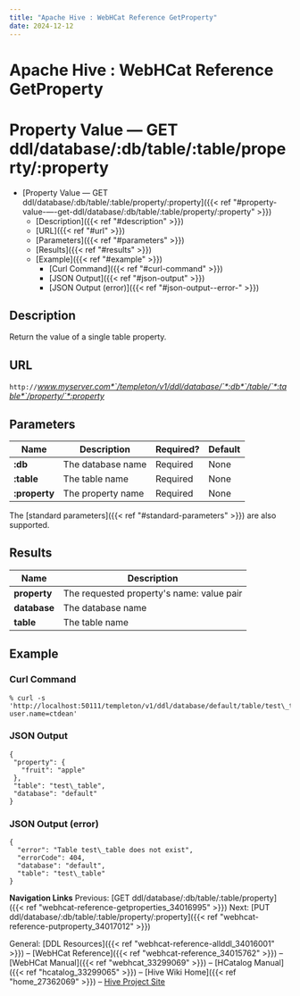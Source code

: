 ```yaml
---
title: "Apache Hive : WebHCat Reference GetProperty"
date: 2024-12-12
---
```










# Apache Hive : WebHCat Reference GetProperty






# Property Value — GET ddl/database/:db/table/:table/property/:property


* [Property Value — GET ddl/database/:db/table/:table/property/:property]({{< ref "#property-value-—-get-ddl/database/:db/table/:table/property/:property" >}})
	+ [Description]({{< ref "#description" >}})
	+ [URL]({{< ref "#url" >}})
	+ [Parameters]({{< ref "#parameters" >}})
	+ [Results]({{< ref "#results" >}})
	+ [Example]({{< ref "#example" >}})
		- [Curl Command]({{< ref "#curl-command" >}})
		- [JSON Output]({{< ref "#json-output" >}})
		- [JSON Output (error)]({{< ref "#json-output--error-" >}})




## Description

Return the value of a single table property.

## URL

`http://`*www.myserver.com*`/templeton/v1/ddl/database/`*:db*`/table/`*:table*`/property/`*:property*

## Parameters



| Name | Description | Required? | Default |
| --- | --- | --- | --- |
| **:db** | The database name | Required | None |
| **:table** | The table name | Required | None |
| **:property** | The property name | Required | None |

The [standard parameters]({{< ref "#standard-parameters" >}}) are also supported.

## Results



| Name | Description |
| --- | --- |
| **property** | The requested property's name: value pair |
| **database** | The database name |
| **table** | The table name |

## Example

### Curl Command



```
% curl -s 'http://localhost:50111/templeton/v1/ddl/database/default/table/test\_table/property/fruit?user.name=ctdean'

```

### JSON Output



```
{
 "property": {
   "fruit": "apple"
 },
 "table": "test\_table",
 "database": "default"
}

```

### JSON Output (error)



```
{
  "error": "Table test\_table does not exist",
  "errorCode": 404,
  "database": "default",
  "table": "test\_table"
}

```

  


**Navigation Links**
Previous: [GET ddl/database/:db/table/:table/property]({{< ref "webhcat-reference-getproperties_34016995" >}}) Next: [PUT ddl/database/:db/table/:table/property/:property]({{< ref "webhcat-reference-putproperty_34017012" >}})

General: [DDL Resources]({{< ref "webhcat-reference-allddl_34016001" >}}) – [WebHCat Reference]({{< ref "webhcat-reference_34015762" >}}) – [WebHCat Manual]({{< ref "webhcat_33299069" >}}) – [HCatalog Manual]({{< ref "hcatalog_33299065" >}}) – [Hive Wiki Home]({{< ref "home_27362069" >}}) – [Hive Project Site](http://hive.apache.org/)




 

 

